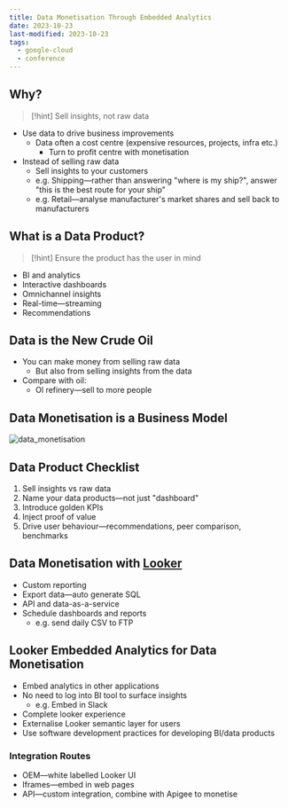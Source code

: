 ```yaml
---
title: Data Monetisation Through Embedded Analytics
date: 2023-10-23
last-modified: 2023-10-23
tags:
  - google-cloud
  - conference
---
```


## Why?

> [!hint]
> Sell insights, not raw data

- Use data to drive business improvements
	- Data often a cost centre (expensive resources, projects, infra etc.)
		- Turn to profit centre with monetisation
- Instead of selling raw data
	- Sell insights to your customers
	- e.g. Shipping—rather than answering "where is my ship?", answer "this is the best route for your ship"
	- e.g. Retail—analyse manufacturer's market shares and sell back to manufacturers

## What is a Data Product?

> [!hint]
> Ensure the product has the user in mind

- BI and analytics
- Interactive dashboards
- Omnichannel insights
- Real-time—streaming
- Recommendations

## Data is the New Crude Oil

- You can make money from selling raw data
	- But also from selling insights from the data
- Compare with oil:
	- Ol refinery—sell to more people

## Data Monetisation is a Business Model

![data_monetisation](files/data_monetisation.svg)

## Data Product Checklist

1. Sell insights vs raw data
2. Name your data products—not just "dashboard"
3. Introduce golden KPIs
4. Inject proof of value
5. Drive user behaviour—recommendations, peer comparison, benchmarks

## Data Monetisation with [Looker](notes/Looker.md)

- Custom reporting
- Export data—auto generate SQL
- API and data-as-a-service
- Schedule dashboards and reports
	- e.g. send daily CSV to FTP

## Looker Embedded Analytics for Data Monetisation

- Embed analytics in other applications
- No need to log into BI tool to surface insights
	- e.g. Embed in Slack
- Complete looker experience
- Externalise Looker semantic layer for users
- Use software development practices for developing BI/data products

### Integration Routes

- OEM—white labelled Looker UI
- Iframes—embed in web pages
- API—custom integration, combine with Apigee to monetise

